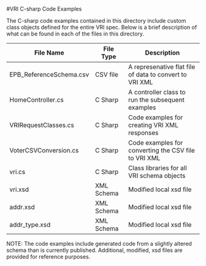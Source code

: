 #VRI C-sharp Code Examples

The C-sharp code examples contained in this directory include custom class objects defined for the entire VRI spec.  Below is a brief description of what can be found in each of the files in this directory.

| File Name               | File Type    | Description                                              |
| ----------------------- | ------------ | -------------------------------------------------------- |
| EPB_ReferenceSchema.csv | CSV file     | A represenative flat file of data to convert to VRI XML  |
| HomeController.cs       | C Sharp      | A controller class to run the subsequent examples        |
| VRIRequestClasses.cs    | C Sharp      | Code examples for creating VRI XML responses             |
| VoterCSVConversion.cs   | C Sharp      | Code examples for converting the CSV file to VRI XML     |
| vri.cs                  | C Sharp      | Class libraries for all VRI schema objects               |
| vri.xsd                 | XML Schema   | Modified local xsd file                                  |
| addr.xsd                | XML Schema   | Modified local xsd file                                  |
| addr_type.xsd           | XML Schema   | Modified local xsd file                                  |


NOTE:  The code examples include generated code from a slightly altered schema than is currently published.  Additional, modified, xsd files are provided for reference purposes.
